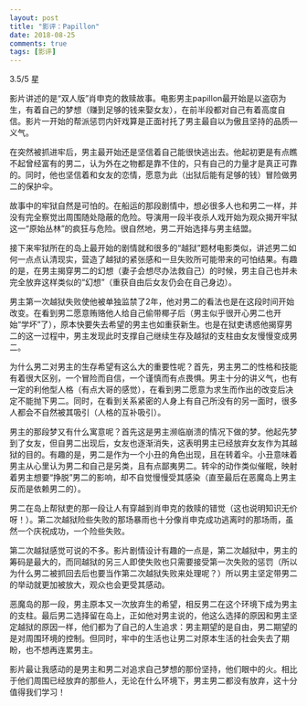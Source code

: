 ```yaml
---
layout: post
title: "影评：Papillon"
date: 2018-08-25
comments: true
tags: [影评]
---
```


<div class="post-teaser"> 3.5/5 星 </div>
<!-- more -->


影片讲述的是“双人版”肖申克的救赎故事。电影男主papillon最开始是以盗窃为生，有着自己的梦想（赚到足够的钱来娶女友），在前半段都对自己有着高度自信。影片一开始的帮派惩罚内奸戏算是正面衬托了男主最自以为傲且坚持的品质—义气。

在突然被抓进牢后，男主最开始还是坚信着自己能很快逃出去。他起初更是有点瞧不起曾经富有的男二，认为外在之物都是靠不住的，只有自己的力量才是真正可靠的。同时，他也坚信着和女友的恋情，愿意为此（出狱后能有足够的钱）冒险做男二的保护伞。

故事中的牢狱自然是可怕的。在船运的那段剧情中，想必很多人也和男二一样，并没有完全察觉出周围随处隐蔽的危险。导演用一段半夜杀人戏开始为观众揭开牢狱这一“原始丛林”的疯狂与危险。很自然地，男二开始选择与男主结盟。

接下来牢狱所在的岛上最开始的剧情就和很多的“越狱”题材电影类似，讲述男二如何一点点认清现实，营造了越狱的紧张感和一旦失败所可能带来的可怕结果。有趣的是，在男主揭穿男二的幻想（妻子会想尽办法救自己）的时候，男主自己也并未完全放弃这样类似的“幻想”（重获自由后女友仍会在自己身边）。

男主第一次越狱失败使他被单独监禁了2年，他对男二的看法也是在这段时间开始改变。在看到男二愿意贿赂他人给自己偷带椰子后（男主似乎很开心男二也开始“学坏”了），原本快要失去希望的男主也如重获新生。也是在狱吏诱惑他揭穿男二的这一过程中，男主发现此时支撑自己继续生存及越狱的支柱由女友慢慢变成男二。

为什么男二对男主的生存希望有这么大的重要性呢？首先，男主男二的性格和技能有着很大区别，一个冒险而自信，一个谨慎而有点畏惧。男主十分的讲义气，也有一定的利他型人格（有点大哥的感觉），在看到男二愿意为求生而作出的改变后决定不能抛下男二。同时，在看到关系紧密的人身上有自己所没有的另一面时，很多人都会不自然被其吸引（人格的互补吸引）。

男主的那段梦又有什么寓意呢？首先这是男主濒临崩溃的情况下做的梦。他起先梦到了女友，但自男二出现后，女友也逐渐消失，这表明男主已经放弃女友作为其越狱的目的。有趣的是，男二是作为一个小丑的角色出现，且在转着伞。小丑意味着男主从心里认为男二和自己是另类，且有点鄙夷男二。转伞的动作类似催眠，映射着男主想要“挣脱”男二的影响，却不自觉慢慢受其感染（直至最后在恶魔岛上男主反而是依赖男二的）。

男二在岛上帮狱吏的那一段让人有穿越到肖申克的救赎的错觉（这也说明知识无价呀！）。第二次越狱险些失败的那场暴雨也十分像肖申克成功逃离时的那场雨，虽然一个庆祝成功，一个险些失败。

第二次越狱感觉可说的不多。影片剧情设计有趣的一点是，第二次越狱中，男主的筹码是最大的，而同越狱的另三人即使失败也只需要接受第一次失败的惩罚（所以为什么男二被抓回去后也要当作第二次越狱失败来处理呢？）所以男主坚定带男二的举动就更加被放大，观众也会更受其感动。

恶魔岛的那一段，男主原本又一次放弃生的希望，相反男二在这个环境下成为男主的支柱。最后男二选择留在岛上，正如他对男主说的，他这么选择的原因和男主坚定越狱的原因一样，他们都为了自己的人生追求：男主期望的是自由，男二期望的是对周围环境的控制。但同时，牢中的生活也让男二对原本生活的社会失去了期盼，也不想再连累男主。

影片最让我感动的是男主和男二对追求自己梦想的那份坚持，他们眼中的火。相比于他们周围已经放弃的那些人，无论在什么环境下，男主男二都没有放弃，这十分值得我们学习！